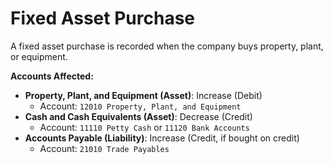 # Fixed Asset Purchase
A fixed asset purchase is recorded when the company buys property, plant, or equipment.

**Accounts Affected:**
- **Property, Plant, and Equipment (Asset)**: Increase (Debit)
  - Account: `12010 Property, Plant, and Equipment`
- **Cash and Cash Equivalents (Asset)**: Decrease (Credit)
  - Account: `11110 Petty Cash` or `11120 Bank Accounts`
- **Accounts Payable (Liability)**: Increase (Credit, if bought on credit)
  - Account: `21010 Trade Payables`
